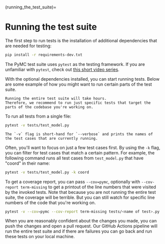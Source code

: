 (running_the_test_suite)=
# Running the test suite
The first step to run tests is the installation of additional dependencies that are needed for testing:

```bash
pip install -r requirements-dev.txt
```

The PyMC test suite uses `pytest` as the testing framework.
If you are unfamiliar with `pytest`, check out [this short video series](https://calmcode.io/pytest/).

With the optional dependencies installed, you can start running tests.
Below are some example of how you might want to run certain parts of the test suite.

```{attention}
Running the entire test suite will take hours.
Therefore, we recommend to run just specific tests that target the parts of the codebase you're working on.
```

To run all tests from a single file:
```bash
pytest -v tests/test_model.py
```

```{tip}
The `-v` flag is short-hand for `--verbose` and prints the names of the test cases that are currently running.
```

Often, you'll want to focus on just a few test cases first.
By using the `-k` flag, you can filter for test cases that match a certain pattern.
For example, the following command runs all test cases from `test_model.py` that have "coord" in their name:

```bash
pytest -v tests/test_model.py -k coord
```


To get a coverage report, you can pass `--cov=pymc`, optionally with `--cov-report term-missing` to get a printout of the line numbers that were visited by the invoked tests.
Note that because you are not running the entire test suite, the coverage will be terrible.
But you can still watch for specific line numbers of the code that you're working on.

```bash
pytest -v --cov=pymc --cov-report term-missing tests/<name of test>.py
```

When you are reasonably confident about the changes you made, you can push the changes and open a pull request.
Our GitHub Actions pipeline will run the entire test suite and if there are failures you can go back and run these tests on your local machine.
